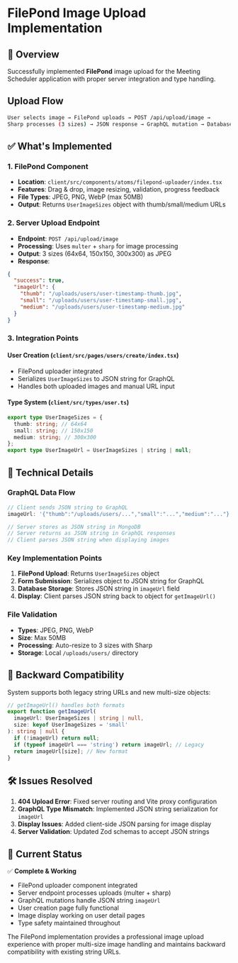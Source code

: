 # FilePond Image Upload Implementation

## 🎯 **Overview**

Successfully implemented **FilePond** image upload for the Meeting Scheduler application with proper server integration and type handling.

## Upload Flow

```bash
User selects image → FilePond uploads → POST /api/upload/image →
Sharp processes (3 sizes) → JSON response → GraphQL mutation → Database storage
```

## ✅ **What's Implemented**

### **1. FilePond Component**

- **Location**: `client/src/components/atoms/filepond-uploader/index.tsx`
- **Features**: Drag & drop, image resizing, validation, progress feedback
- **File Types**: JPEG, PNG, WebP (max 50MB)
- **Output**: Returns `UserImageSizes` object with thumb/small/medium URLs

### **2. Server Upload Endpoint**

- **Endpoint**: `POST /api/upload/image`
- **Processing**: Uses `multer` + `sharp` for image processing
- **Output**: 3 sizes (64x64, 150x150, 300x300) as JPEG
- **Response**:

```json
{
  "success": true,
  "imageUrl": {
    "thumb": "/uploads/users/user-timestamp-thumb.jpg",
    "small": "/uploads/users/user-timestamp-small.jpg",
    "medium": "/uploads/users/user-timestamp-medium.jpg"
  }
}
```

### **3. Integration Points**

#### **User Creation** (`client/src/pages/users/create/index.tsx`)

- FilePond uploader integrated
- Serializes `UserImageSizes` to JSON string for GraphQL
- Handles both uploaded images and manual URL input

#### **Type System** (`client/src/types/user.ts`)

```typescript
export type UserImageSizes = {
  thumb: string; // 64x64
  small: string; // 150x150
  medium: string; // 300x300
};
export type UserImageUrl = UserImageSizes | string | null;
```

## 🔧 **Technical Details**

### **GraphQL Data Flow**

```typescript
// Client sends JSON string to GraphQL
imageUrl: '{"thumb":"/uploads/users/...","small":"...","medium":"..."}';

// Server stores as JSON string in MongoDB
// Server returns as JSON string in GraphQL responses
// Client parses JSON string when displaying images
```

### **Key Implementation Points**

1. **FilePond Upload**: Returns `UserImageSizes` object
2. **Form Submission**: Serializes object to JSON string for GraphQL
3. **Database Storage**: Stores JSON string in `imageUrl` field
4. **Display**: Client parses JSON string back to object for `getImageUrl()`

### **File Validation**

- **Types**: JPEG, PNG, WebP
- **Size**: Max 50MB
- **Processing**: Auto-resize to 3 sizes with Sharp
- **Storage**: Local `/uploads/users/` directory

## 🔄 **Backward Compatibility**

System supports both legacy string URLs and new multi-size objects:

```typescript
// getImageUrl() handles both formats
export function getImageUrl(
  imageUrl: UserImageSizes | string | null,
  size: keyof UserImageSizes = 'small'
): string | null {
  if (!imageUrl) return null;
  if (typeof imageUrl === 'string') return imageUrl; // Legacy
  return imageUrl[size]; // New format
}
```

## 🛠 **Issues Resolved**

1. **404 Upload Error**: Fixed server routing and Vite proxy configuration
2. **GraphQL Type Mismatch**: Implemented JSON string serialization for `imageUrl`
3. **Display Issues**: Added client-side JSON parsing for image display
4. **Server Validation**: Updated Zod schemas to accept JSON strings

## 🎯 **Current Status**

✅ **Complete & Working**

- FilePond uploader component integrated
- Server endpoint processes uploads (multer + sharp)
- GraphQL mutations handle JSON string `imageUrl`
- User creation page fully functional
- Image display working on user detail pages
- Type safety maintained throughout

The FilePond implementation provides a professional image upload experience with proper multi-size image handling and maintains backward compatibility with existing string URLs.
